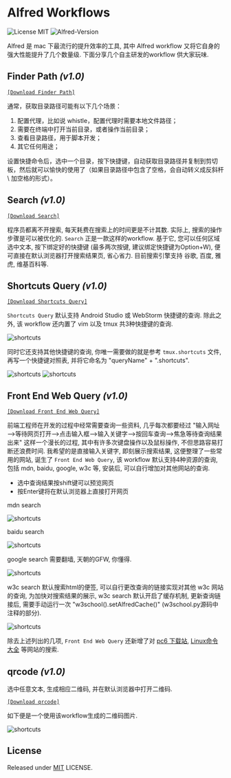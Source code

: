 # Alfred Workflows

![License MIT](https://img.shields.io/npm/l/express.svg)
![Alfred-Version](https://img.shields.io/badge/Alfred-2.x%7C3.x-lightgrey.svg)

Alfred 是 mac 下最流行的提升效率的工具, 其中 Alfred workflow 又将它自身的强大性能提升了几个数量级. 下面分享几个自主研发的workflow 供大家玩味.

## Finder Path *(v1.0)*

[`[Download Finder Path]`](https://github.com/Louiszhai/alfred-workflows/blob/master/workflows/Finder%20Path.alfredworkflow?raw=true)

通常，获取目录路径可能有以下几个场景：

1. 配置代理，比如说 whistle，配置代理时需要本地文件路径；
2. 需要在终端中打开当前目录，或者操作当前目录；
3. 查看目录路径，用于脚本开发；
4. 其它任何用途；

设置快捷命令后，选中一个目录，按下快捷键，自动获取目录路径并复制到剪切板，然后就可以愉快的使用了（如果目录路径中包含了空格，会自动转义成反斜杆 \ 加空格的形式）。

## Search *(v1.0)*

[`[Download Search]`](https://github.com/Louiszhai/alfred-workflows/blob/master/workflows/Search.alfredworkflow?raw=true)

程序员都离不开搜索, 每天耗费在搜索上的时间更是不计其数. 实际上, 搜索的操作步骤是可以被优化的. `Search` 正是一款这样的workflow. 基于它, 您可以任何区域选中文本, 按下绑定好的快捷键 (最多两次按键, 建议绑定快捷键为Option+W), 便可直接在默认浏览器打开搜索结果页, 省心省力. 目前搜索引擎支持 谷歌, 百度, 雅虎, 维基百科等.

## Shortcuts Query *(v1.0)*

[`[Download Shortcuts Query]`](https://github.com/Louiszhai/alfred-workflows/blob/master/workflows/Shortcuts%20Query.alfredworkflow?raw=true)

`Shortcuts Query` 默认支持 Android Studio 或 WebStorm 快捷键的查询. 除此之外, 该 workflow 还内置了 vim 以及 tmux 共3种快捷键的查询. 

![shortcuts][Shortcuts Query]

同时它还支持其他快捷键的查询, 你唯一需要做的就是参考 `tmux.shortcuts` 文件, 再写一个快捷键对照表, 并将它命名为 "queryName" + ".shortcuts".

![shortcuts][1]    ![shortcuts][2]



## Front End Web Query *(v1.0)*

[`[Download Front End Web Query]`](https://github.com/Louiszhai/alfred-workflows/blob/master/workflows/Front%20End%20Web%20Query.alfredworkflow?raw=true)

前端工程师在开发的过程中经常需要查询一些资料, 几乎每次都要经过 "输入网址—>等待网页打开—>点击输入框—>输入关键字—>按回车查询—>焦急等待查询结果出来" 这样一个漫长的过程, 其中有许多次键盘操作以及鼠标操作, 不但思路容易打断还浪费时间. 我希望的是直接输入关键字, 即刻展示搜索结果, 这便整理了一些常用的网站, 诞生了 `Front End Web Query`, 该 workflow 默认支持4种资源的查询, 包括 mdn, baidu, google, w3c 等, 安装后, 可以自行增加对其他网站的查询. 

- 选中查询结果按shift键可以预览网页
- 按Enter键将在默认浏览器上直接打开网页

mdn search

![shortcuts][Front End Web Query01]

baidu search

![shortcuts][Front End Web Query02]

google search 需要翻墙, 天朝的GFW, 你懂得.

![shortcuts][Front End Web Query03]

w3c search 默认搜索html的便签, 可以自行更改查询的链接实现对其他 w3c 网站的查询, 为加快对搜索结果的展示, w3c search 默认开启了缓存机制, 更新查询链接后, 需要手动运行一次 "w3school().setAlfredCache()" (w3school.py源码中注释的部分).

![shortcuts][Front End Web Query04]

除去上述列出的几项, `Front End Web Query` 还新增了对 [pc6 下载站](http://www.pc6.com/), [Linux命令大全](http://man.linuxde.net/) 等网站的搜索.

## qrcode *(v1.0)*

选中任意文本, 生成相应二维码, 并在默认浏览器中打开二维码.

[`[Download qrcode]`](https://github.com/Louiszhai/alfred-workflows/blob/master/workflows/qrcode.alfredworkflow?raw=true)

如下便是一个使用该workflow生成的二维码图片.

![shortcuts][qrcode]

## License


Released under [MIT](http://rem.mit-license.org/)  LICENSE.



[Shortcuts Query]: images/shortcuts01.png
[Front End Web Query01]: images/shortcuts02.png
[Front End Web Query02]: images/shortcuts03.png
[Front End Web Query03]: images/shortcuts04.png
[Front End Web Query04]: images/shortcuts05.png
[qrcode]: images/qrcode.png
[1]: images/shortcuts-step01.png
[2]: images/shortcuts-step02.png

